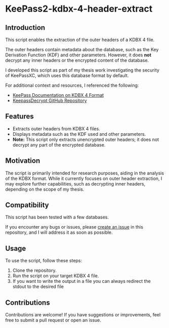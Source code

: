 # KeePass2-kdbx-4-header-extract

## Introduction
This script enables the extraction of the outer headers of a KDBX 4 file. 

The outer headers contain metadata about the database, such as the Key Derivation Function (KDF) and other parameters. However, it does **not** decrypt any inner headers or the encrypted content of the database. 

I developed this script as part of my thesis work investigating the security of KeePassXC, which uses this database format by default. 

For additional context and resources, I referenced the following:
- [KeePass Documentation on KDBX 4 Format](https://keepass.info/help/kb/kdbx_4.html)
- [KeepassDecrypt GitHub Repository](https://github.com/scubajorgen/KeepassDecrypt)

## Features
- Extracts outer headers from KDBX 4 files.
- Displays metadata such as the KDF used and other parameters.
- **Note:** This script only extracts unencrypted outer headers; it does not decrypt any part of the encrypted database.

## Motivation
The script is primarily intended for research purposes, aiding in the analysis of the KDBX format. While it currently focuses on outer header extraction, I may explore further capabilities, such as decrypting inner headers, depending on the scope of my thesis.

## Compatibility
This script has been tested with a few databases.

If you encounter any bugs or issues, please [create an issue](#) in this repository, and I will address it as soon as possible.

## Usage
To use the script, follow these steps:
1. Clone the repository.
2. Run the script on your target KDBX 4 file.
3. If you want to write the output in a file you can always redirect the stdout to the desired file

## Contributions
Contributions are welcome! If you have suggestions or improvements, feel free to submit a pull request or open an issue.

